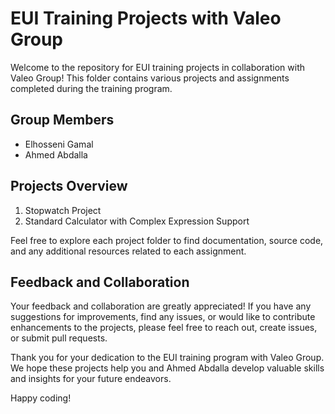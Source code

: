 # EUI Training Projects with Valeo Group

Welcome to the repository for EUI training projects in collaboration with Valeo Group! This folder contains various projects and assignments completed during the training program.

## Group Members

- Elhosseni Gamal
- Ahmed Abdalla

## Projects Overview

1. Stopwatch Project
2. Standard Calculator with Complex Expression Support

Feel free to explore each project folder to find documentation, source code, and any additional resources related to each assignment.

## Feedback and Collaboration

Your feedback and collaboration are greatly appreciated! If you have any suggestions for improvements, find any issues, or would like to contribute enhancements to the projects, please feel free to reach out, create issues, or submit pull requests.

Thank you for your dedication to the EUI training program with Valeo Group. We hope these projects help you and Ahmed Abdalla develop valuable skills and insights for your future endeavors.

Happy coding!
